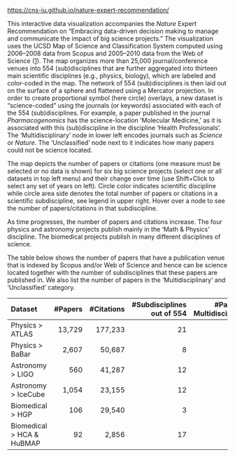 <https://cns-iu.github.io/nature-expert-recommendation/>

This interactive data visualization accompanies the _Nature_ Expert Recommendation on “Embracing data-driven decision making to manage and communicate the impact of big science projects.” The visualization uses the UCSD Map of Science and Classification System computed using 2006–2008 data from Scopus and 2005–2010 data from the Web of Science ([1](https://journals.plos.org/plosone/article?id=10.1371/journal.pone.0039464)). The map organizes more than 25,000 journal/conference venues into 554 (sub)disciplines that are further aggregated into thirteen main scientific disciplines (e.g., physics, biology), which are labeled and color-coded in the map. The network of 554 (sub)disciplines is then laid out on the surface of a sphere and flattened using a Mercator projection. In order to create proportional symbol (here circle) overlays, a new dataset is “science-coded” using the journals (or keywords) associated with each of the 554 (sub)disciplines. For example, a paper published in the journal _Pharmacogenomics_ has the science-location ‘Molecular Medicine,’ as it is associated with this (sub)discipline in the discipline ‘Health Professionals’. The ‘Multidisciplinary’ node in lower left encodes journals such as _Science_ or _Nature_. The ‘Unclassified’ node next to it indicates how many papers could not be science located.

The map depicts the number of papers or citations (one measure must be selected or no data is shown) for six big science projects (select one or all datasets in top left menu) and their change over time (use Shift+Click to select any set of years on left). Circle color indicates scientific discipline while circle area side denotes the total number of papers or citations in a scientific subdiscipline, see legend in upper right. Hover over a node to see the number of papers/citations in that subdiscipline.

As time progresses, the number of papers and citations increase. The four physics and astronomy projects publish mainly in the ‘Math & Physics’ discipline. The biomedical projects publish in many different disciplines of science.

The table below shows the number of papers that have a publication venue that is indexed by Scopus and/or Web of Science and hence can be science located together with the number of subdisciplines that these papers are published in. We also list the number of papers in the ‘Multidisciplinary’ and ‘Unclassified’ category.

|Dataset|#Papers|#Citations|#Subdisciplines out of 554|#Papers in Multidisciplinary|#Papers in Unclassified|
|:--|--:|--:|--:|--:|--:|
|Physics > ATLAS          |13,729|177,233|21|2|9,999|
|Physics > BaBar          | 2,607| 50,687|8|0|1,550|
|Astronomy > LIGO         |   560| 41,287|12|4|150|
|Astronomy > IceCube      | 1,054| 23,155|12|6|655|
|Biomedical > HGP         |   106| 29,540|3|84|0|
|Biomedical > HCA & HuBMAP|    92|  2,856|17|14|36|
